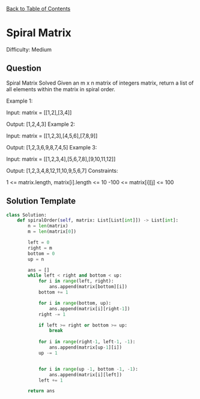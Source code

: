 [Back to Table of Contents](../../README.md)

# Spiral Matrix
Difficulty: Medium

## Question
Spiral Matrix
Solved 
Given an m x n matrix of integers matrix, return a list of all elements within the matrix in spiral order.

Example 1:



Input: matrix = [[1,2],[3,4]]

Output: [1,2,4,3]
Example 2:



Input: matrix = [[1,2,3],[4,5,6],[7,8,9]]

Output: [1,2,3,6,9,8,7,4,5]
Example 3:

Input: matrix = [[1,2,3,4],[5,6,7,8],[9,10,11,12]]

Output: [1,2,3,4,8,12,11,10,9,5,6,7]
Constraints:

1 <= matrix.length, matrix[i].length <= 10
-100 <= matrix[i][j] <= 100

## Solution Template
```python
class Solution:
    def spiralOrder(self, matrix: List[List[int]]) -> List[int]:
        n = len(matrix)
        m = len(matrix[0])

        left = 0
        right = m
        bottom = 0
        up = n

        ans = []
        while left < right and bottom < up:
            for i in range(left, right):
                ans.append(matrix[bottom][i])
            bottom += 1

            for i in range(bottom, up):
                ans.append(matrix[i][right-1])
            right -= 1

            if left >= right or bottom >= up:
                break
                
            for i in range(right-1, left-1, -1):
                ans.append(matrix[up-1][i])
            up -= 1


            for i in range(up -1, bottom -1, -1):
                ans.append(matrix[i][left])
            left += 1

        return ans
```
